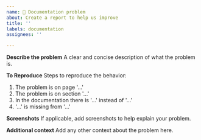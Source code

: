 ```yaml
---
name: 📜 Documentation problem
about: Create a report to help us improve
title: ''
labels: documentation
assignees: ''

---
```


**Describe the problem**
A clear and concise description of what the problem is.

**To Reproduce**
Steps to reproduce the behavior:
1. The problem is on page '...'
2. The problem is on section '...'
3. In the documentation there is '...' instead of '...'
4. '...' is missing from '...'

**Screenshots**
If applicable, add screenshots to help explain your problem.

**Additional context**
Add any other context about the problem here.
